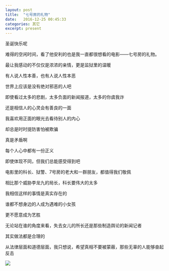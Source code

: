 ```yaml
---
layout: post
title:  "七号房的礼物"
date:   2016-12-25 00:45:33
categories: 其它
excerpt: present
---
```


圣诞快乐呢

难得的空闲时间，看了他安利的也是我一直都很想看的电影——七号房的礼物。

最让我感动的不仅仅是浓浓的亲情，更是监狱里的温暖

有人说人性本善，也有人说人性本恶

世界上应该是没有绝对邪恶的人吧

即使看过太多的悲剧，太多负面的新闻报道，太多的你虞我诈

还是相信人的心灵会有善良的一面

我喜欢用正面的眼光去看待别人的内心

却总是时时提防害怕被欺骗

真是矛盾啊

每个人心中都有一份正义

即使体现不同，但我们总能感受得到吧

电影里的科长、狱警、7号房的老大和一群朋友，都值得我们敬佩

相比那个威胁李龙九的局长，科长要伟大的太多

我相信这样的事情是真实存在的

谁都不想身边的人成为遇难的小女孩

更不愿意成为艺胜

无论站在谁的角度来看，失去女儿的所长还是那些制造舆论的新闻记者

其实做法都是合理的

从法律层面和道德层面，我只想说，希望真相不要被蒙蔽，那些无辜的人能够奋起反击

![](http://ww4.sinaimg.cn/large/006pzljrgw1fb2xs18pzej30bj0gon1a.jpg)
